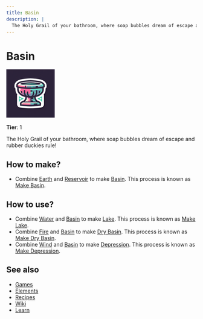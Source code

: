 ```yaml
---
title: Basin
description: |
  The Holy Grail of your bathroom, where soap bubbles dream of escape and rubber duckies rule!
---
```

# Basin

![](../images/item.basin.png)

**Tier**: 1

The Holy Grail of your bathroom, where soap bubbles dream of escape and rubber duckies rule!

## How to make?

* Combine [Earth](/wiki/elements/earth) and [Reservoir](/wiki/elements/reservoir) to make [Basin](/wiki/elements/basin). This process is known as [Make Basin](/wiki/recipes/make-basin).

## How to use?

* Combine [Water](/wiki/elements/water) and [Basin](/wiki/elements/basin) to make [Lake](/wiki/elements/lake). This process is known as [Make Lake](/wiki/recipes/make-lake).
* Combine [Fire](/wiki/elements/fire) and [Basin](/wiki/elements/basin) to make [Dry Basin](/wiki/elements/dry-basin). This process is known as [Make Dry Basin](/wiki/recipes/make-dry-basin).
* Combine [Wind](/wiki/elements/wind) and [Basin](/wiki/elements/basin) to make [Depression](/wiki/elements/depression). This process is known as [Make Depression](/wiki/recipes/make-depression).

## See also

* [Games](/wiki/games)
* [Elements](/wiki/elements)
* [Recipes](/wiki/recipes)
* [Wiki](/wiki/index)
* [Learn](/learn/index)